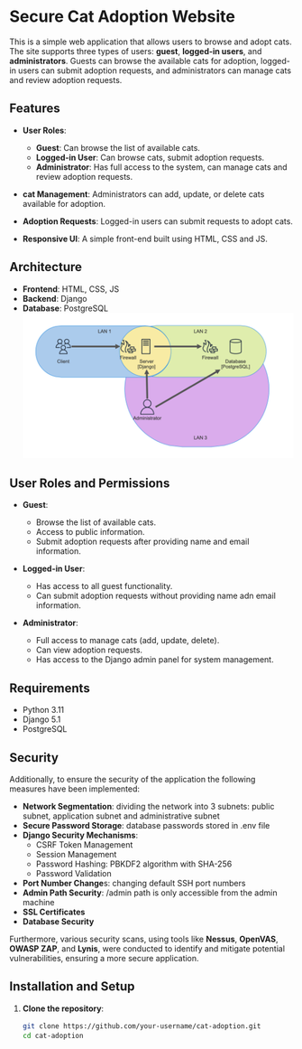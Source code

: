 # Secure Cat Adoption Website

This is a simple web application that allows users to browse and adopt cats. The site supports three types of users: **guest**, **logged-in users**, and **administrators**. Guests can browse the available cats for adoption, logged-in users can submit adoption requests, and administrators can manage cats and review adoption requests.

## Features

- **User Roles**:
  - **Guest**: Can browse the list of available cats.
  - **Logged-in User**: Can browse cats, submit adoption requests.
  - **Administrator**: Has full access to the system, can manage cats and review adoption requests.
  
- **cat Management**: Administrators can add, update, or delete cats available for adoption.
- **Adoption Requests**: Logged-in users can submit requests to adopt cats.
- **Responsive UI**: A simple front-end built using HTML, CSS and JS.

## Architecture

- **Frontend**: HTML, CSS, JS
- **Backend**: Django
- **Database**: PostgreSQL
![](architecture.png)

## User Roles and Permissions

- **Guest**:
  - Browse the list of available cats.
  - Access to public information.
  - Submit adoption requests after providing name and email information.

- **Logged-in User**:
  - Has access to all guest functionality.
  - Can submit adoption requests without providing name adn email information.

- **Administrator**:
  - Full access to manage cats (add, update, delete).
  - Can view adoption requests.
  - Has access to the Django admin panel for system management.

## Requirements

- Python 3.11
- Django 5.1
- PostgreSQL

## Security

Additionally, to ensure the security of the application the following measures have been implemented:

- **Network Segmentation**: dividing the network into 3 subnets: public subnet, application subnet and administrative subnet 
- **Secure Password Storage**: database passwords stored in .env file
- **Django Security Mechanisms**:
    - CSRF Token Management
    - Session Management
    - Password Hashing: PBKDF2 algorithm with SHA-256
    - Password Validation
- **Port Number Change**s: changing default SSH port numbers 
- **Admin Path Security**: /admin path is only accessible from the admin machine
- **SSL Certificates**
- **Database Security**

Furthermore, various security scans, using tools like **Nessus**, **OpenVAS**, **OWASP ZAP**, and **Lynis**, were conducted to identify and mitigate potential vulnerabilities, ensuring a more secure application.

## Installation and Setup

1. **Clone the repository**:

   ```bash
   git clone https://github.com/your-username/cat-adoption.git
   cd cat-adoption
